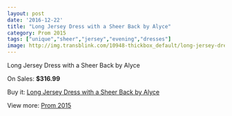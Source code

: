 ```yaml
---
layout: post
date: '2016-12-22'
title: "Long Jersey Dress with a Sheer Back by Alyce"
category: Prom 2015
tags: ["unique","sheer","jersey","evening","dresses"]
image: http://img.transblink.com/10948-thickbox_default/long-jersey-dress-with-a-sheer-back-by-alyce.jpg
---
```

Long Jersey Dress with a Sheer Back by Alyce

On Sales: **$316.99**
<a href="https://www.transblink.com/en/prom-2015/3559-long-jersey-dress-with-a-sheer-back-by-alyce.html"><amp-img layout="responsive" width="600" height="600" src="//img.transblink.com/10948-thickbox_default/long-jersey-dress-with-a-sheer-back-by-alyce.jpg" alt="Long Jersey Dress with a Sheer Back by Alyce 0" /></a>
<a href="https://www.transblink.com/en/prom-2015/3559-long-jersey-dress-with-a-sheer-back-by-alyce.html"><amp-img layout="responsive" width="600" height="600" src="//img.transblink.com/10949-thickbox_default/long-jersey-dress-with-a-sheer-back-by-alyce.jpg" alt="Long Jersey Dress with a Sheer Back by Alyce 1" /></a>

Buy it: [Long Jersey Dress with a Sheer Back by Alyce](https://www.transblink.com/en/prom-2015/3559-long-jersey-dress-with-a-sheer-back-by-alyce.html "Long Jersey Dress with a Sheer Back by Alyce")

View more: [Prom 2015](https://www.transblink.com/en/10-prom-2015 "Prom 2015")